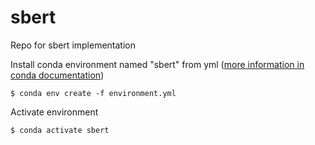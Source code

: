 # sbert
Repo for sbert implementation

Install conda environment named "sbert" from yml ([more information in conda documentation](https://docs.conda.io/projects/conda/en/latest/user-guide/tasks/manage-environments.html))

```
$ conda env create -f environment.yml
```

Activate environment

```
$ conda activate sbert
```
